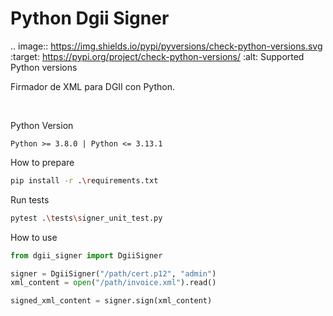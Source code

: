 # Python Dgii Signer

.. image:: https://img.shields.io/pypi/pyversions/check-python-versions.svg
    :target: https://pypi.org/project/check-python-versions/
    :alt: Supported Python versions

Firmador de XML para DGII con Python.

<br />

Python Version
```
Python >= 3.8.0 | Python <= 3.13.1
```

How to prepare
```Bash
pip install -r .\requirements.txt
```

Run tests
```Bash
pytest .\tests\signer_unit_test.py
```

How to use

```Python
from dgii_signer import DgiiSigner

signer = DgiiSigner("/path/cert.p12", "admin")
xml_content = open("/path/invoice.xml").read()

signed_xml_content = signer.sign(xml_content)
```